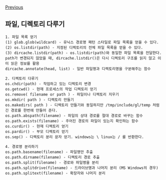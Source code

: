 [Previous](..)
## 파일, 디렉토리 다루기
    1. 파일 목록 얻기
    (1) glob.glob(wildcard) - 유닉스 경로명 패턴 스타일로 파일 목록을 얻을 수 있다.
    (2) os.listdir(path) - 지정된 디렉토리의 전체 파일 목록을 얻을 수 있다.
    (3) dircache.listdir(path) - os.listdir(path)와 동일한 파일 목록을 전달한다.
    path가 변경되지 않았을 때, dircache.listdir()은 다시 디렉토리 구조를 읽지 않고 이미 읽은 정보를 활용
    dircache.annotate(head, list) - 일반 파일명과 디렉토리명을 구분해주는 함수
    
    2. 디렉토리 다루기
    os.chdir(path) - 작업하고 있는 디렉토리 변경
    os.getcwd() - 현재 프로세스의 작업 디렉토리 얻기
    os.remove( filename or path ) - 파일이나 디렉토리 지우기
    os.mkdir( path ) - 디렉토리 만들기
    os.makedirs( path ) - 디렉토리 만들기와 동일하지만 /tmp/include/gl/temp 처럼 긴 경로를 한번에 만들어 준다.
    os.path.abspath(filename) - 파일의 상대 경로를 절대 경로로 바꾸는 함수
    os.path.exists(filename) - 주어진 경로의 파일이 있는지 확인하는 함수
    os.curdir() - 현재 디렉토리 얻기
    os.pardir() - 부모 디렉토리 얻기
    os.sep() - 디렉토리 분리 문자 얻기. windows는 \ linux는 / 를 반환한다.
    
    4. 경로명 분리하기
    os.path.basename(filename) - 파일명만 추출
    os.path.dirname(filename) - 디렉토리 경로 추출
    os.path.split(filename) - 경로와 파일명을 분리
    os.path.splitdrive(filename) - 드라이브명과 나머지 분리 (MS Windows의 경우)
    os.path.splitext(filename) - 확장자와 나머지 분리